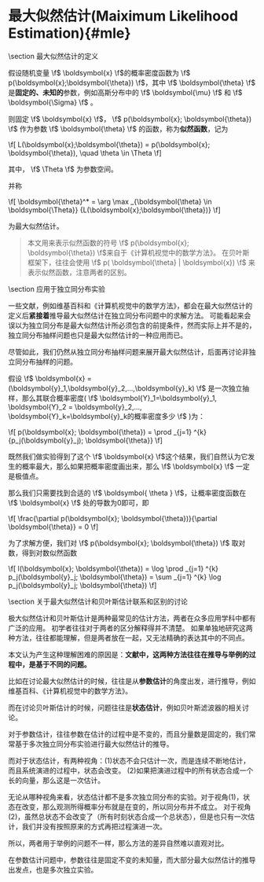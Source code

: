 最大似然估计(Maiximum Likelihood Estimation){#mle}
================================================

\section 最大似然估计的定义

假设随机变量 \f$ \boldsymbol{x} \f$的概率密度函数为 \f$ p(\boldsymbol{x};\boldsymbol{\theta}) \f$，其中 \f$ \boldsymbol{\theta} \f$ 是<b>固定的、未知的</b>参数，例如高斯分布中的 \f$ \boldsymbol{\mu} \f$ 和 \f$ \boldsymbol{\Sigma} \f$ 。

则固定 \f$ \boldsymbol{x} \f$， \f$ p(\boldsymbol{x}; \boldsymbol{\theta}) \f$ 作为参数 \f$ \boldsymbol{\theta} \f$ 的函数，称为<b>似然函数</b>，记为

\f[
L(\boldsymbol{x};\boldsymbol{\theta}) = p(\boldsymbol{x}; \boldsymbol{\theta}), \quad \theta \in \Theta
\f]

其中， \f$ \Theta \f$ 为参数空间。

并称

\f[
    \boldsymbol{\theta}^* = \arg \max _{\boldsymbol{\theta} \in \boldsymbol{\Theta}} {L(\boldsymbol{x};\boldsymbol{\theta})}
\f]

为最大似然估计。

> 本文用来表示似然函数的符号 \f$ p(\boldsymbol{x}; \boldsymbol{\theta}) \f$来自于《计算机视觉中的数学方法》。
> 在贝叶斯框架下，往往会使用 \f$ p( \boldsymbol{\theta} | \boldsymbol{x}) \f$ 来表示似然函数，注意两者的区别。

\section 应用于独立同分布实验

一些文献，例如维基百科和《计算机视觉中的数学方法》，都会在最大似然估计的定义后<b>紧接着</b>推导最大似然估计在独立同分布问题中的求解方法。
可能看起来会误以为独立同分布是最大似然估计所必须包含的前提条件，然而实际上并不是的，独立同分布抽样问题也只是最大似然估计的一种应用而已。

尽管如此，我们仍然从独立同分布抽样问题来展开最大似然估计，后面再讨论非独立同分布抽样的问题。

假设 \f$ \boldsymbol{x} = (\boldsymbol{y}_1,\boldsymbol{y}_2,...,\boldsymbol{y}_k) \f$ 是一次独立抽样，那么其联合概率密度( \f$ \boldsymbol{Y}_1=\boldsymbol{y}_1, \boldsymbol{Y}_2 = \boldsymbol{y}_2,..., \boldsymbol{Y}_k=\boldsymbol{y}_k的概率密度多少 \f$ )为：

\f[
    p(\boldsymbol{x}; \boldsymbol{\theta}) = \prod _{j=1} ^{k} {p_j(\boldsymbol{y}_j); \boldsymbol{\theta}}
\f]

既然我们做实验得到了这个 \f$ \boldsymbol{x} \f$这个结果，我们自然认为它发生的概率最大，那么如果把概率密度画出来，那么 \f$ \boldsymbol{x} \f$ 一定是极值点。

那么我们只需要找到合适的 \f$ \boldsymbol{ \theta } \f$，让概率密度函数在 \f$ \boldsymbol{x} \f$ 处的导数为0即可，即

\f[
    \frac{\partial p(\boldsymbol{x}; \boldsymbol{\theta})}{\partial \boldsymbol{\theta}} = 0
\f]

为了求解方便，我们对 \f$ p(\boldsymbol{x}; \boldsymbol{\theta}) \f$ 取对数，得到对数似然函数

\f[
    l(\boldsymbol{x}; \boldsymbol{\theta}) = \log \prod _{j=1} ^{k} p_j(\boldsymbol{y}_j; \boldsymbol{\theta}) 
    = \sum _{j=1} ^{k} \log p_j(\boldsymbol{y}_j; \boldsymbol{\theta})
\f]

\section 关于最大似然估计和贝叶斯估计联系和区别的讨论

极大似然估计和贝叶斯估计是两种最常见的估计方法，两者在众多应用学科中都有广泛的应用。
初学者往往对于两者的区分解释得并不清楚。
如果单独地研究这两种方法，往往都能理解，但是两者放在一起，又无法精确的表达其中的不同点。

本文认为产生这种理解困难的原因是：<b>文献中，这两种方法往往在推导与举例的过程中，是基于不同的问题。</b>

比如在讨论最大似然估计的时候，往往是从<b>参数估计</b>的角度出发，进行推导，例如维基百科、《计算机视觉中的数学方法》。

而在讨论贝叶斯估计的时候，问题往往是<b>状态估计</b>，例如贝叶斯滤波器的相关讨论。

对于参数估计，往往参数在估计的过程中是不变的，而且分量数是固定的，我们常常基于多次独立同分布实验进行最大似然估计的推导。

而对于状态估计，有两种视角：(1)状态不会只估计一次，而是连续不断地估计，而且系统演进的过程中，状态会改变。
(2)如果把演进过程中的所有状态合成一个长的向量，那么这是一次估计。

无论从哪种视角来看，状态估计都不是多次独立同分布的实验。对于视角(1)，状态在改变，那么观测所得概率分布就是在变的，所以同分布并不成立。
对于视角(2)，虽然总状态不会改变了（所有时刻状态合成一个总状态），但是也只有一次估计，我们并没有按照原来的方式再把过程演进一次。

所以，两者用于举例的问题不一样，那么方法的差异自然难以直观对比。


在参数估计问题中，参数往往是固定不变的未知量，而大部分最大似然估计的推导出发点，也是多次独立实验。

